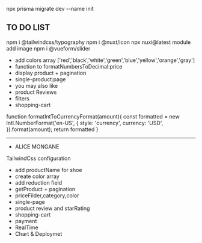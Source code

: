 npx prisma migrate dev --name init



TO DO LIST
----------

npm i @tailwindcss/typography
npm i @nuxt/icon
npx nuxi@latest module add image
npm i @vueform/slider

- add colors array ['red','black','white','green','blue','yellow','orange','gray']
- function to formatNumbersToDecimal:price
- display product + pagination
- single-product:page
- you may also like
- product Reviews
- filters
- shopping-cart

function formatIntToCurrencyFormat(amount){
    const formatted = new Intl.NumberFormat('en-US', {
    style: 'currency',
    currency: 'USD',
    }).format(amount);
    return formatted
}



----------------------------------------




- ALICE MONGANE

TailwindCss configuration

- add productName for shoe
- create color array
- add reduction field
- getProduct + pagination
- priceFilder,category,color
- single-page
- product review and starRating
- shopping-cart
- payment
- RealTime
- Chart & Deploymet